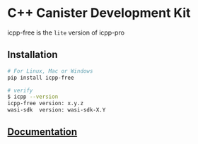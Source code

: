 # C++ Canister Development Kit

icpp-free is the `lite` version of icpp-pro

## Installation

```bash
# For Linux, Mac or Windows
pip install icpp-free

# verify
$ icpp --version
icpp-free version: x.y.z
wasi-sdk  version: wasi-sdk-X.Y
```

## [Documentation](https://docs.icpp.world)